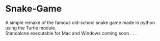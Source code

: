 # Snake-Game
A simple remake of the famous old-school snake game made in python using the Turtle module.<br>
Standalone executable for Mac and Windows coming soon . . .
